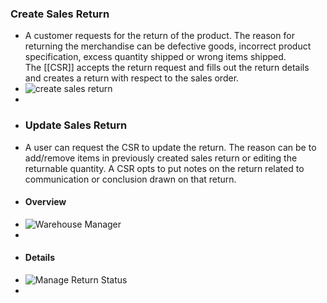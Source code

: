 ### Create Sales Return
- A customer requests for the return of the product. The reason for returning the merchandise can be defective goods, incorrect product specification, excess quantity shipped or wrong items shipped. The [[CSR]] accepts the return request and fills out the return details and creates a return with respect to the sales order.
- ![create sales return](https://nightlies.apache.org/ofbiz/trunk/ofbiz/html5/images/order/order-return-create_level3.png)
-
- ### Update Sales Return
- A user can request the CSR to update the return. The reason can be to add/remove items in previously created sales return or editing the returnable quantity. A CSR opts to put notes on the return related to communication or conclusion drawn on that return.
- #### Overview
- ![Warehouse Manager](https://nightlies.apache.org/ofbiz/trunk/ofbiz/html5/images/order/order-return-update_level2.png)
-
- #### Details
- ![Manage Return Status](https://nightlies.apache.org/ofbiz/trunk/ofbiz/html5/images/order/order-return-update_level3.png)
-